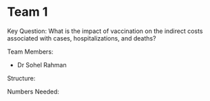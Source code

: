 # Team 1

Key Question: What is the impact of vaccination on the indirect costs associated with cases, hospitalizations, and deaths?

Team Members:

 * Dr Sohel Rahman

Structure:



Numbers Needed:


